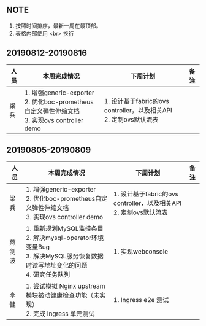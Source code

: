 ## NOTE
1. 按照时间排序，最新一周在最顶部。
2. 表格内部使用 \<br> 换行


## 20190812-20190816
|人员|本周完成情况|下周计划|备注|
|----|------------|--------|----|
|梁兵| 1. 增强generic-exporter <br/>2. 优化boc-prometheus自定义弹性伸缩文档 <br/>3. 实现ovs controller demo | 1. 设计基于fabric的ovs controller，以及相关API <br/>2. 定制ovs默认流表  |  |


## 20190805-20190809
|人员|本周完成情况|下周计划|备注|
|----|------------|--------|----|
|梁兵| 1. 增强generic-exporter <br/>2. 优化boc-prometheus自定义弹性伸缩文档 <br/>3. 实现ovs controller demo | 1. 设计基于fabric的ovs controller，以及相关API <br/>2. 定制ovs默认流表  |  |
|燕剑波| 1. 重新规划MySQL监控条目 <br/>2. 解决mysql-operator环境变量Bug <br/>3. 解决MySQL服务恢复数据时读写地址变化的问题 <br/>4. 研究任务队列 | 1. 实现webconsole  |  |
|李健|1. 尝试模拟 Nginx upstream 模块被动健康检查功能（未实现）<br> 2. 完成 Ingress 单元测试 | 1. Ingress e2e 测试 | |


